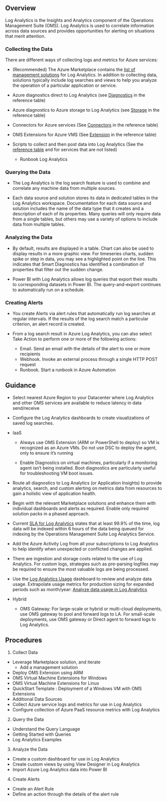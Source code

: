 ## Overview 

Log Analytics is the Insights and Analytics component of the Operations Management Suite (OMS). Log Analytics is  used to correlate information across data sources and provides opportunities for alerting on situations that merit attention. 

### Collecting the Data 

There are different ways of collecting logs and metrics for Azure services: 

- (Recommended)  The Azure Marketplace contains the [list of management solutions](https://azuremarketplace.microsoft.com/en-us/marketplace/apps/category/management-tools?page=1&subcategories=management-solutions) for Log Analytics. In addition to collecting data, solutions typically include log searches and views to help you analyze the operation of a particular application or service. 

- Azure diagnostics direct to Log Analytics (see [Diagnostics](https://docs.microsoft.com/en-us/azure/log-analytics/log-analytics-azure-storage) in the reference table) 

- Azure diagnostics to Azure storage to Log Analytics (see [Storage](https://docs.microsoft.com/en-us/azure/log-analytics/log-analytics-azure-storage) in the reference table) 

- Connectors for Azure services (See [Connectors](https://docs.microsoft.com/en-us/azure/log-analytics/log-analytics-azure-storage) in the reference table) 

- OMS Extensions for Azure VMS (See [Extension](https://docs.microsoft.com/en-us/azure/log-analytics/log-analytics-azure-storage) in the reference table) 

- Scripts to collect and then post data into Log Analytics (See the [reference table](https://docs.microsoft.com/en-us/azure/log-analytics/log-analytics-azure-storage) and for services that are not listed) 
    - Runbook Log Analytics 

### Querying the Data 

- The Log Analytics is the log search feature is used to combine and correlate any machine data from multiple sources. 

- Each data source and solution stores its data in dedicated tables in the Log Analytics workspace. Documentation for each data source and solution includes the name of the data type that it creates and a description of each of its properties. Many queries will only require data from a single tables, but others may use a variety of options to include data from multiple tables. 

 
### Analyzing the Data 

- By default, results are displayed in a table. Chart can also be used to display results in a more graphic view. For timeseries charts, sudden spike or step in data, you may see a highlighted point on the line. This indicates that Smart Diagnostics has identified a combination of properties that filter out the sudden change. 

- Power BI with Log Analytics allows log queries that export their results to corresponding datasets in Power BI. The query-and-export continues to automatically run on a schedule. 

 

### Creating Alerts 

- You create Alerts via alert rules that automatically run log searches at regular intervals. If the results of the log search match a particular criterion, an alert record is created. 

- From a log search result in Azure Log Analytics, you can also select Take Action to perform one or more of the following actions: 
    - Email. Send an email with the details of the alert to one or more recipients 
    - Webhook. Invoke an external process through a single HTTP POST request 
    - Runbook. Start a runbook in Azure Automation 
    
## Guidance 
 

- Select nearest Azure Region to your Datacenter where Log Analytics and other OMS services are available to reduce latency in data send/receive 

- Configure the Log Analytics dashboards to create visualizations of saved log searches. 

- IaaS 

    - Always use OMS Extension (ARM or PowerShell to deploy) so VM is recognized as an Azure VMs. Do not use DSC to deploy the agent, only to ensure it’s running 

    - Enable Diagnostics on virtual machines, particularly if a monitoring agent isn’t being installed.  Boot diagnostics are particularly useful for troubleshooting VM boot issues. 

- Route all diagnostics to Log Analytics (or Application Insights) to provide analytics, search, and custom alerting on metrics data from resources to gain a holistic view of application health. 

 
- Begin with the relevant Marketplace solutions and enhance them with individual dashboards and alerts as required. Enable only required solution packs in a phased approach.  

 
- Current [SLA for Log Analytics](https://azure.microsoft.com/en-us/support/legal/sla/log-analytics/v1_1/) states that at least 99.9% of the time, log data will be indexed within 6 hours of the data being queued for indexing by the Operations Management Suite Log Analytics Service.  

 
- Add the Azure Activity Log from all your subscriptions to Log Analytics to help identify when unexpected or conflicted changes are applied. 

- There are ingestion and storage costs related to the use of Log Analytics. For custom logs, strategies such as pre-parsing logfiles may be required to ensure the most valuable logs are being processed. 

- Use the [Log Analytics Usage](https://docs.microsoft.com/en-us/azure/log-analytics/log-analytics-usage#understand-the-usage-dashboard) dashboard to review and analyze data usage. Extrapolate usage metrics for production sizing for expanded periods such as month/year: [Analyze data usage in Log Analytics](https://docs.microsoft.com/en-us/azure/log-analytics/log-analytics-usage) 

- Hybrid 
    - OMS Gateway: For large-scale or hybrid or multi-cloud deployments, use OMS gateway to pool and forward logs to LA. For small-scale deployments, use OMS gateway or Direct agent to forward logs to Log Analytics.
    


## Procedures 

 

1. Collect Data 

- Leverage Marketplace solution, and iterate 
  - Add a management solution 
- Deploy OMS Extension using ARM  
- OMS Virtual Machine Extensions for Windows  
- OMS Virtual Machine Extensions for Linux 
- QuickStart Template : Deployment of a Windows VM with OMS Extensions 
- Additional Data Sources 
- Collect Azure service logs and metrics for use in Log Analytics  
- Configure collection of Azure PaaS resource metrics with Log Analytics 

 

2. Query the Data 

- Understand the Query Language 
- Getting Started with Queries 
- Log Analytics Examples 

 

3. Analyze the Data 

- Create a custom dashboard for use in Log Analytics   
- Create custom views by using View Designer in Log Analytics 
- Import Azure Log Analytics data into Power BI 

 

4. Create Alerts 

- Create an Alert Rule 
- Define an action through the details of the alert rule 
